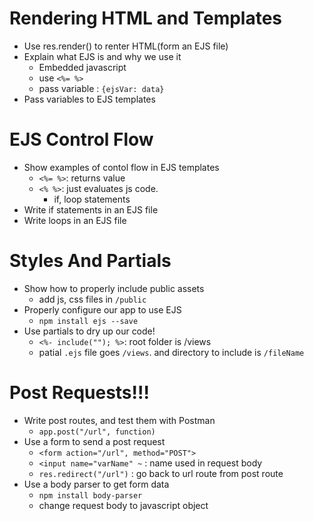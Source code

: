 # Rendering HTML and Templates

* Use res.render() to renter HTML(form an EJS file)
* Explain what EJS is and why we use it
	* Embedded javascript
	* use `<%= %>`
	* pass variable : `{ejsVar: data}`
* Pass variables to EJS templates

# EJS Control Flow

* Show examples of contol flow in EJS templates
	* `<%= %>`: returns value
	* `<% %>`: just evaluates js code.
		* if, loop statements
* Write if statements in an EJS file
* Write loops in an EJS file

# Styles And Partials

* Show how to properly include public assets
	* add js, css files in `/public`
* Properly configure our app to use EJS
	* `npm install ejs --save`
* Use partials to dry up our code!
	* `<%- include(""); %>`: root folder is /views
	* patial `.ejs` file goes `/views`. and directory to include is `/fileName`
	
# Post Requests!!!

* Write post routes, and test them with Postman
	* `app.post("/url", function)`
* Use a form to send a post request
	* `<form action="/url", method="POST">`
	* `<input name="varName" ~` : name used in request body
	* `res.redirect("/url")` : go back to url route from post route
* Use a body parser to get form data
	* `npm install body-parser`
	* change request body to javascript object